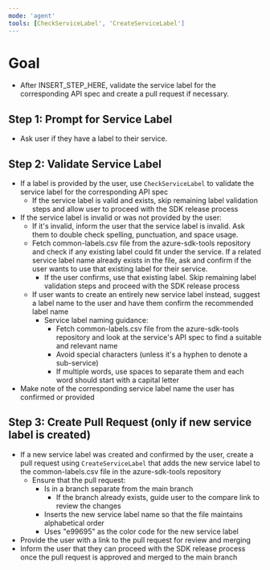 ```yaml
---
mode: 'agent'
tools: [CheckServiceLabel', 'CreateServiceLabel'] 
---
```


# Goal
- After INSERT_STEP_HERE, validate the service label for the corresponding API spec and create a pull request if necessary. 

## Step 1: Prompt for Service Label
- Ask user if they have a label to their service.

## Step 2: Validate Service Label
- If a label is provided by the user, use `CheckServiceLabel` to validate the service label for the corresponding API spec
    - If the service label is valid and exists, skip remaining label validation steps and allow user to proceed with the SDK release process
- If the service label is invalid or was not provided by the user:
    - If it's invalid, inform the user that the service label is invalid. Ask them to double check spelling, punctuation, and space usage.
    - Fetch common-labels.csv file from the azure-sdk-tools repository and check if any existing label could fit under the service. If a related service label name already exists in the file, ask and confirm if the user wants to use that existing label for their service.
        - If the user confirms, use that existing label. Skip remaining label validation steps and proceed with the SDK release process
    - If user wants to create an entirely new service label instead, suggest a label name to the user and have them confirm the recommended label name
        - Service label naming guidance:
            - Fetch common-labels.csv file from the azure-sdk-tools repository and look at the service's API spec to find a suitable and relevant name 
            - Avoid special characters (unless it's a hyphen to denote a sub-service)
            - If multiple words, use spaces to separate them and each word should start with a capital letter
- Make note of the corresponding service label name the user has confirmed or provided

## Step 3: Create Pull Request (only if new service label is created)
- If a new service label was created and confirmed by the user, create a pull request using `CreateServiceLabel` that adds the new service label to the common-labels.csv file in the azure-sdk-tools repository
    - Ensure that the pull request:
        - Is in a branch separate from the main branch
            - If the branch already exists, guide user to the compare link to review the changes
        - Inserts the new service label name so that the file maintains alphabetical order
        - Uses "e99695" as the color code for the new service label
- Provide the user with a link to the pull request for review and merging
- Inform the user that they can proceed with the SDK release process once the pull request is approved and merged to the main branch

